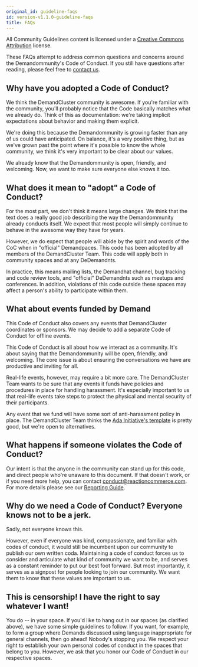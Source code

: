 ```yaml
---
original_id: guideline-faqs
id: version-v1.1.0-guideline-faqs
title: FAQs
---
```

    
All Community Guidelines content is licensed under a [Creative Commons Attribution](https://creativecommons.org/licenses/by/3.0/) license.

These FAQs attempt to address common questions and concerns around the Demandommunity's Code of Conduct. If you still have questions after reading, please feel free to [contact us](mailto:conduct@reactioncommerce.com).

## Why have you adopted a Code of Conduct?

We think the DemandCluster community is awesome. If you're familiar with the community, you'll probably notice that the Code basically matches what we already do. Think of this as documentation: we're taking implicit expectations about behavior and making them explicit.

We're doing this because the Demandommunity is growing faster than any of us could have anticipated. On balance, it's a very positive thing, but as we've grown past the point where it's possible to know the whole community, we think it's very important to be clear about our values.

We already know that the Demandommunity is open, friendly, and welcoming. Now, we want to make sure everyone else knows it too.

## What does it mean to "adopt" a Code of Conduct?

For the most part, we don't think it means large changes. We think that the text does a really good job describing the way the Demandommunity already conducts itself. We expect that most people will simply continue to behave in the awesome way they have for years.

However, we do expect that people will abide by the spirit and words of the CoC when in "official" Demandpaces. This code has been adopted by all members of the DemandCluster Team. This code will apply both in community spaces and at any DeDemandnts.

In practice, this means mailing lists, the Demandhat channel, bug tracking and code review tools, and "official" DeDemandnts such as meetups and conferences. In addition, violations of this code outside these spaces may affect a person's ability to participate within them.

## What about events funded by Demand

This Code of Conduct also covers any events that DemandCluster coordinates or sponsors. We may decide to add a separate Code of Conduct for offline events.

This Code of Conduct is all about how we interact as a community. It's about saying that the Demandommunity will be open, friendly, and welcoming. The core issue is about ensuring the conversations we have are productive and inviting for all.

Real-life events, however, may require a bit more care. The DemandCluster Team wants to be sure that any events it funds have policies and procedures in place for handling harassment. It's especially important to us that real-life events take steps to protect the physical and mental security of their participants.

Any event that we fund will have some sort of anti-harassment policy in place. The DemandCluster Team thinks the [Ada Initiative's template](http://geekfeminism.wikia.com/wiki/Conference_anti-harassment/Policy) is pretty good, but we're open to alternatives.

## What happens if someone violates the Code of Conduct?

Our intent is that the anyone in the community can stand up for this code, and direct people who're unaware to this document. If that doesn't work, or if you need more help, you can contact [conduct@reactioncommerce.com](mailto:conduct@reactioncommerce.com). For more details please see our [Reporting Guide](reporting-guide.md).

## Why do we need a Code of Conduct? Everyone knows not to be a jerk.

Sadly, not everyone knows this.

However, even if everyone was kind, compassionate, and familiar with codes of conduct, it would still be incumbent upon our community to publish our own written coda. Maintaining a code of conduct forces us to consider and articulate what kind of community we want to be, and serves as a constant reminder to put our best foot forward. But most importantly, it serves as a signpost for people looking to join our community. We want them to know that these values are important to us.

## This is censorship! I have the right to say whatever I want!

You do -- in your space. If you'd like to hang out in our spaces (as clarified above), we have some simple guidelines to follow. If you want, for example, to form a group where Demands discussed using language inappropriate for general channels, then go ahead! Nobody's stopping you. We respect your right to establish your own personal codes of conduct in the spaces that belong to you. However, we ask that you honor our Code of Conduct in our respective spaces.
